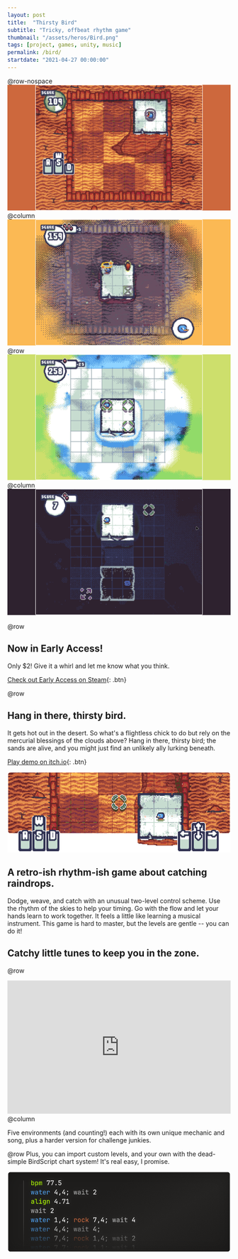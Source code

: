```yaml
---
layout: post
title:  "Thirsty Bird"
subtitle: "Tricky, offbeat rhythm game"
thumbnail: "/assets/heros/Bird.png"
tags: [project, games, unity, music]
permalink: /bird/
startdate: "2021-04-27 00:00:00"
---
```

@row-nospace
[![Level in desert environment](<../../assets/bird/screen desert.png>)](<../../assets/bird/screen desert.png>)
@column
[![Level in stormy environment](<../../assets/bird/screen storm.png>)](<../../assets/bird/screen storm.png>)
@row
[![Level in sky environment](<../../assets/bird/screen sky.png>)](<../../assets/bird/screen sky.png>)
@column
[![Level in deep space environment](<../../assets/bird/screen space.png>)](<../../assets/bird/screen space.png>)

@row
## Now in Early Access!

Only $2! Give it a whirl and let me know what you think.

[Check out Early Access on Steam](https://store.steampowered.com/app/3273230/Thirsty_Bird/){: .btn} 

@row
## Hang in there, thirsty bird.

It gets hot out in the desert. So what's a flightless chick to do but rely on the mercurial blessings of the clouds above? Hang in there, thirsty bird; the sands are alive, and you might just find an unlikely ally lurking beneath.

[Play demo on itch.io](https://bgsulz.itch.io/bird){: .btn} 

![Screenshot showcasing controls](<../../assets/bird/interlude 1.png>)

## A retro-ish rhythm-ish game about catching raindrops.

Dodge, weave, and catch with an unusual two-level control scheme. Use the rhythm of the skies to help your timing. Go with the flow and let your hands learn to work together. It feels a little like learning a musical instrument. This game is hard to master, but the levels are gentle -- you can do it! 


## Catchy little tunes to keep you in the zone.

@row
<iframe width="100%" height="300" scrolling="no" frameborder="no" allow="autoplay" src="https://w.soundcloud.com/player/?url=https%3A//api.soundcloud.com/playlists/1640341378&color=%236c6c73&auto_play=false&hide_related=false&show_comments=true&show_user=true&show_reposts=false&show_teaser=true&visual=true"></iframe>
@column
<p class="pbox">
Five environments (and counting!) each with its own unique mechanic and song, plus a harder version for challenge junkies.
</p>

@row
Plus, you can import custom levels, and your own with the dead-simple BirdScript chart system! It's real easy, I promise. 

![Demo of BirdScript syntax](<../../assets/bird/interlude 3.png>)
